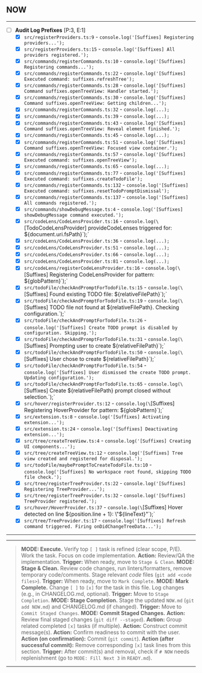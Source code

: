 ## NOW

---

- [ ] **Audit Log Prefixes** [P:3, E:1]
  - [x] `src/registerProviders.ts:9` - `console.log('[Suffixes] Registering providers...');`
  - [x] `src/registerProviders.ts:15` - `console.log('[Suffixes] All providers registered.');`
  - [x] `src/commands/registerCommands.ts:10` - `console.log('[Suffixes] Registering commands...');`
  - [x] `src/commands/registerCommands.ts:22` - `console.log('[Suffixes] Executed command: suffixes.refreshTree');`
  - [x] `src/commands/registerCommands.ts:28` - `console.log('[Suffixes] Command suffixes.openTreeView: Handler started.');`
  - [x] `src/commands/registerCommands.ts:30` - `console.log('[Suffixes] Command suffixes.openTreeView: Getting children...');`
  - [x] `src/commands/registerCommands.ts:32` - `console.log(...);`
  - [x] `src/commands/registerCommands.ts:39` - `console.log(...);`
  - [x] `src/commands/registerCommands.ts:43` - `console.log('[Suffixes] Command suffixes.openTreeView: Reveal element finished.');`
  - [x] `src/commands/registerCommands.ts:45` - `console.log(...);`
  - [x] `src/commands/registerCommands.ts:51` - `console.log('[Suffixes] Command suffixes.openTreeView: Focused view container.');`
  - [x] `src/commands/registerCommands.ts:57` - `console.log('[Suffixes] Executed command: suffixes.openTreeView');`
  - [x] `src/commands/registerCommands.ts:65` - `console.log(...);`
  - [x] `src/commands/registerCommands.ts:77` - `console.log('[Suffixes] Executed command: suffixes.createTodoFile');`
  - [x] `src/commands/registerCommands.ts:132` - `console.log('[Suffixes] Executed command: suffixes.resetTodoPromptDismissal');`
  - [x] `src/commands/registerCommands.ts:137` - `console.log('[Suffixes] All commands registered.');`
  - [x] `src/commands/showDebugMessage.ts:4` - `console.log('[Suffixes] showDebugMessage command executed.');`
  - [x] `src/codeLens/CodeLensProvider.ts:16` - `console.log(\`[TodoCodeLensProvider] provideCodeLenses triggered for: ${document.uri.fsPath}\`);`
  - [x] `src/codeLens/CodeLensProvider.ts:36` - `console.log(...);`
  - [x] `src/codeLens/CodeLensProvider.ts:51` - `console.log(...);`
  - [x] `src/codeLens/CodeLensProvider.ts:66` - `console.log(...);`
  - [x] `src/codeLens/CodeLensProvider.ts:81` - `console.log(...);`
  - [x] `src/codeLens/registerCodeLensProvider.ts:16` - `console.log(\`[Suffixes] Registering CodeLensProvider for pattern: ${globPattern}\`);`
  - [x] `src/todoFile/checkAndPromptForTodoFile.ts:15` - `console.log(\`[Suffixes] Found existing TODO file: ${relativeFilePath}\`);`
  - [x] `src/todoFile/checkAndPromptForTodoFile.ts:19` - `console.log(\`[Suffixes] TODO file not found at ${relativeFilePath}. Checking configuration.\`);`
  - [x] `src/todoFile/checkAndPromptForTodoFile.ts:26` - `console.log('[Suffixes] Create TODO prompt is disabled by configuration. Skipping.');`
  - [x] `src/todoFile/checkAndPromptForTodoFile.ts:31` - `console.log(\`[Suffixes] Prompting user to create ${relativeFilePath}\`);`
  - [x] `src/todoFile/checkAndPromptForTodoFile.ts:50` - `console.log(\`[Suffixes] User chose to create ${relativeFilePath}\`);`
  - [x] `src/todoFile/checkAndPromptForTodoFile.ts:54` - `console.log('[Suffixes] User dismissed the create TODO prompt. Updating configuration.');`
  - [x] `src/todoFile/checkAndPromptForTodoFile.ts:65` - `console.log(\`[Suffixes] Create ${relativeFilePath} prompt closed without selection.\`);`
  - [x] `src/hover/registerProvider.ts:12` - `console.log(\`[Suffixes] Registering HoverProvider for pattern: ${globPattern}\`);`
  - [x] `src/extension.ts:8` - `console.log('[Suffixes] Activating extension...');`
  - [x] `src/extension.ts:24` - `console.log('[Suffixes] Deactivating extension...');`
  - [x] `src/tree/createTreeView.ts:4` - `console.log('[Suffixes] Creating UI components...');`
  - [x] `src/tree/createTreeView.ts:12` - `console.log('[Suffixes] Tree view created and registered for disposal.');`
  - [x] `src/todoFile/maybePromptToCreateTodoFile.ts:10` - `console.log('[Suffixes] No workspace root found, skipping TODO file check.');`
  - [x] `src/tree/registerTreeProvider.ts:22` - `console.log('[Suffixes] Registering TreeProvider...');`
  - [x] `src/tree/registerTreeProvider.ts:32` - `console.log('[Suffixes] TreeProvider registered.');`
  - [x] `src/hover/HoverProvider.ts:37` - `console.log(\`[Suffixes] Hover detected on line ${position.line + 1}: \"${lineText}\"\`);`
  - [x] `src/tree/TreeProvider.ts:17` - `console.log('[Suffixes] Refresh command triggered. Firing onDidChangeTreeData...');`

---

<!--













Modes below









-->

---

> **MODE: Execute.** Verify top `[ ]` task is refined (clear scope, P/E). Work the task. Focus on code implementation. **Action:** Review/QA the implementation. **Trigger:** When ready, move to `Stage & Clean`.
> **MODE: Stage & Clean.** Review code changes, run linters/formatters, remove temporary code/comments. Stage relevant _code_ files (`git add <code files>`). **Trigger:** When ready, move to `Mark Complete`.
> **MODE: Mark Complete.** Change `[ ]` to `[x]` for the task in this file. Log changes (e.g., in CHANGELOG.md, optional). **Trigger:** Move to `Stage Completion`.
> **MODE: Stage Completion.** Stage the updated `NOW.md` (`git add NOW.md`) and CHANGELOG.md (if changed). **Trigger:** Move to `Commit Staged Changes`.
> **MODE: Commit Staged Changes.** **Action:** Review final staged changes (`git diff --staged`). **Action:** Group related completed `[x]` tasks (if multiple). **Action:** Construct commit message(s). **Action:** Confirm readiness to commit with the user. **Action (on confirmation):** Commit (`git commit`). **Action (after successful commit):** Remove corresponding `[x]` task lines from this section. **Trigger:** After commit(s) and removal, check if `# NOW` needs replenishment (go to `MODE: Fill Next 3` in `READY.md`).

---
